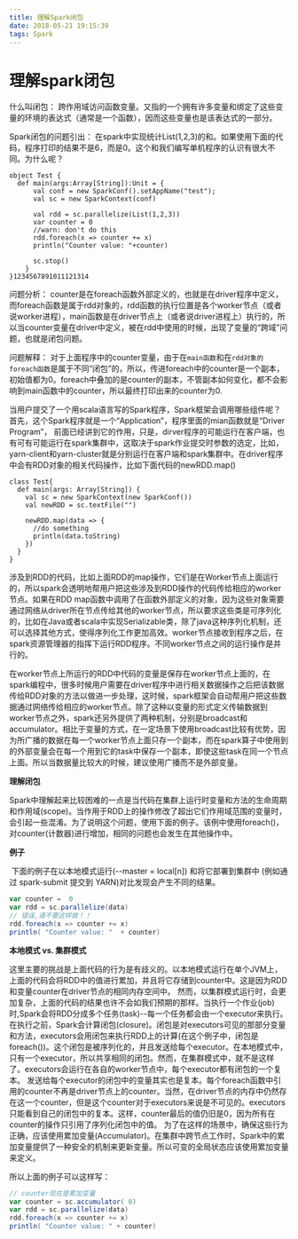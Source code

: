 ```yaml
---
title: 理解Spark闭包
date: 2018-05-21 19:15:39
tags: Spark
---
```



# 理解spark闭包

什么叫闭包： 跨作用域访问函数变量。又指的一个拥有许多变量和绑定了这些变量的环境的表达式（通常是一个函数），因而这些变量也是该表达式的一部分。

Spark闭包的问题引出： 
在spark中实现统计List(1,2,3)的和。如果使用下面的代码，程序打印的结果不是6，而是0。这个和我们编写单机程序的认识有很大不同。为什么呢？

```
object Test {
  def main(args:Array[String]):Unit = {
      val conf = new SparkConf().setAppName("test");
      val sc = new SparkContext(conf)

      val rdd = sc.parallelize(List(1,2,3))
      var counter = 0
      //warn: don't do this
      rdd.foreach(x => counter += x)
      println("Counter value: "+counter)

      sc.stop()
    }
}1234567891011121314
```

问题分析： 
counter是在foreach函数外部定义的，也就是在driver程序中定义，而foreach函数是属于rdd对象的，rdd函数的执行位置是各个worker节点（或者说worker进程），main函数是在driver节点上（或者说driver进程上）执行的，所以当counter变量在driver中定义，被在rdd中使用的时候，出现了变量的“跨域”问题，也就是闭包问题。

问题解释： 
对于上面程序中的counter变量，由于在`main函数`和在`rdd对象的foreach函数`是属于不同“闭包”的，所以，传进foreach中的counter是一个副本，初始值都为0。foreach中叠加的是counter的副本，不管副本如何变化，都不会影响到main函数中的counter，所以最终打印出来的counter为0.

当用户提交了一个用scala语言写的Spark程序，Spark框架会调用哪些组件呢？首先，这个Spark程序就是一个“Application”，程序里面的mian函数就是“Driver Program”， 前面已经讲到它的作用，只是，dirver程序的可能运行在客户端，也有可有可能运行在spark集群中，这取决于spark作业提交时参数的选定，比如，yarn-client和yarn-cluster就是分别运行在客户端和spark集群中。在driver程序中会有RDD对象的相关代码操作，比如下面代码的newRDD.map()

```
class Test{
  def main(args: Array[String]) {
    val sc = new SparkContext(new SparkConf())
    val newRDD = sc.textFile("")

    newRDD.map(data => {
      //do something
      println(data.toString)
    })
  }
}
```

涉及到RDD的代码，比如上面RDD的map操作，它们是在Worker节点上面运行的，所以spark会透明地帮用户把这些涉及到RDD操作的代码传给相应的worker节点。如果在RDD map函数中调用了在函数外部定义的对象，因为这些对象需要通过网络从driver所在节点传给其他的worker节点，所以要求这些类是可序列化的，比如在Java或者scala中实现Serializable类，除了java这种序列化机制，还可以选择其他方式，使得序列化工作更加高效。worker节点接收到程序之后，在spark资源管理器的指挥下运行RDD程序。不同worker节点之间的运行操作是并行的。

 在worker节点上所运行的RDD中代码的变量是保存在worker节点上面的，在spark编程中，很多时候用户需要在driver程序中进行相关数据操作之后把该数据传给RDD对象的方法以做进一步处理，这时候，spark框架会自动帮用户把这些数据通过网络传给相应的worker节点。除了这种以变量的形式定义传输数据到worker节点之外，spark还另外提供了两种机制，分别是broadcast和accumulator。相比于变量的方式，在一定场景下使用broadcast比较有优势，因为所广播的数据在每一个worker节点上面只存一个副本，而在spark算子中使用到的外部变量会在每一个用到它的task中保存一个副本，即使这些task在同一个节点上面。所以当数据量比较大的时候，建议使用广播而不是外部变量。



**理解闭包**

 

​      Spark中理解起来比较困难的一点是当代码在集群上运行时变量和方法的生命周期和作用域(scope)。当作用于RDD上的操作修改了超出它们作用域范围的变量时，会引起一些混淆。为了说明这个问题，使用下面的例子。该例中使用foreach()，对counter(计数器)进行增加，相同的问题也会发生在其他操作中。

 

 

**例子**

​      下面的例子在以本地模式运行(--master = local[n]) 和将它部署到集群中 (例如通过 spark-submit 提交到 YARN)对比发现会产生不同的结果。

```scala
var counter =  0 
var rdd = sc.parallelize(data)
// 错误,请不要这样做！！
rdd.foreach(x => counter += x)
println( "Counter value: "  + counter)
```



**本地模式 vs. 集群模式**

​      这里主要的挑战是上面代码的行为是有歧义的。以本地模式运行在单个JVM上，上面的代码会将RDD中的值进行累加，并且将它存储到counter中。这是因为RDD和变量counter在driver节点的相同内存空间中。
      然而，以集群模式运行时，会更加复杂，上面的代码的结果也许不会如我们预期的那样。当执行一个作业(job)时,Spark会将RDD分成多个任务(task)--每一个任务都会由一个executor来执行。在执行之前，Spark会计算闭包(closure)。闭包是对executors可见的那部分变量和方法，executors会用闭包来执行RDD上的计算(在这个例子中，闭包是foreach())。这个闭包是被序列化的，并且发送给每个executor。在本地模式中，只有一个executor，所以共享相同的闭包。然而，在集群模式中，就不是这样了。executors会运行在各自的worker节点中，每个executor都有闭包的一个复本。
      发送给每个executor的闭包中的变量其实也是复本。每个foreach函数中引用的counter不再是driver节点上的counter。当然，在driver节点的内存中仍然存在这一个counter，但是这个counter对于executors来说是不可见的。executors只能看到自己的闭包中的复本。这样，counter最后的值仍旧是0，因为所有在counter的操作只引用了序列化闭包中的值。
      为了在这样的场景中，确保这些行为正确，应该使用累加变量(Accumulator)。在集群中跨节点工作时，Spark中的累加变量提供了一种安全的机制来更新变量。所以可变的全局状态应该使用累加变量来定义。

所以上面的例子可以这样写：

```scala
// counter现在是累加变量
var counter = sc.accumulator( 0) 
var rdd = sc.parallelize(data) 
rdd.foreach(x => counter += x) 
println( "Counter value: " + counter)
```

